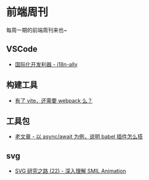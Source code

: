 # 前端周刊
每周一期的前端周刊来也~

## VSCode 

* [国际化开发利器 - i18n-ally](https://github.com/antfu/i18n-ally/blob/master/README.zh-CN.md)

## 构建工具

* [有了 vite，还需要 webpack 么？](https://segmentfault.com/a/1190000023016725)

## 工具包

* [老文章 - 以 async/await 为例，说明 babel 插件怎么搭](http://io.upyun.com/2017/06/06/babel-async/)

## svg

* [SVG 研究之路 (22) - 深入理解 SMIL Animation](https://www.oxxostudio.tw/articles/201409/svg-22-smil-animation-2.html)
